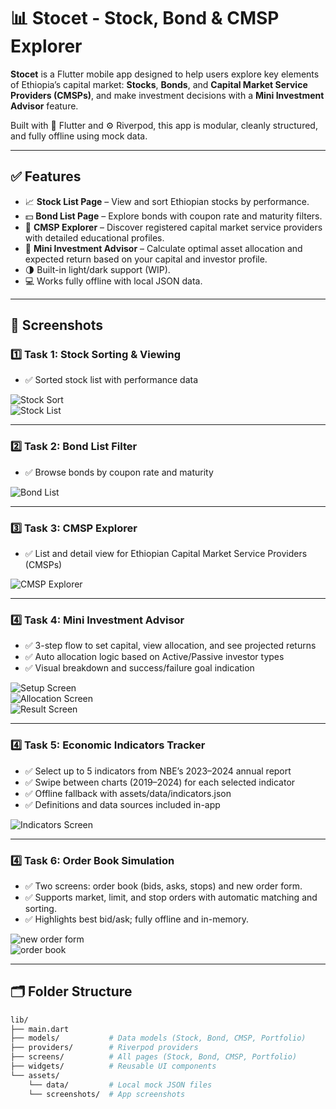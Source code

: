 # 📊 Stocet - Stock, Bond & CMSP Explorer

**Stocet** is a Flutter mobile app designed to help users explore key elements of Ethiopia’s capital market: **Stocks**, **Bonds**, and **Capital Market Service Providers (CMSPs)**, and make investment decisions with a **Mini Investment Advisor** feature.

Built with 💙 Flutter and ⚙️ Riverpod, this app is modular, cleanly structured, and fully offline using mock data.

---

## ✅ Features

- 📈 **Stock List Page** – View and sort Ethiopian stocks by performance.
- 💵 **Bond List Page** – Explore bonds with coupon rate and maturity filters.
- 🏢 **CMSP Explorer** – Discover registered capital market service providers with detailed educational profiles.
- 🧠 **Mini Investment Advisor** – Calculate optimal asset allocation and expected return based on your capital and investor profile.
- 🌗 Built-in light/dark support (WIP).
- 💻 Works fully offline with local JSON data.

---

## 📸 Screenshots

### 1️⃣ Task 1: Stock Sorting & Viewing

- ✅ Sorted stock list with performance data

![Stock Sort](assets/screenshots/task1_sortby.png)  
![Stock List](assets/screenshots/task1_stock.png)

---

### 2️⃣ Task 2: Bond List Filter

- ✅ Browse bonds by coupon rate and maturity

![Bond List](assets/screenshots/task2_bond.png)

---

### 3️⃣ Task 3: CMSP Explorer

- ✅ List and detail view for Ethiopian Capital Market Service Providers (CMSPs)

![CMSP Explorer](assets/screenshots/task3_cmsp.png)

---

### 4️⃣ Task 4: Mini Investment Advisor

- ✅ 3-step flow to set capital, view allocation, and see projected returns
- ✅ Auto allocation logic based on Active/Passive investor types
- ✅ Visual breakdown and success/failure goal indication

![Setup Screen](assets/screenshots/task4_setup.png)  
![Allocation Screen](assets/screenshots/task4_allocation.png)  
![Result Screen](assets/screenshots/task4_result.png)

---


### 4️⃣ Task 5: Economic Indicators Tracker

- ✅ Select up to 5 indicators from NBE’s 2023–2024 annual report
- ✅ Swipe between charts (2019–2024) for each selected indicator
- ✅ Offline fallback with assets/data/indicators.json
- ✅ Definitions and data sources included in-app

![Indicators Screen](assets/screenshots/task5_indicators.png)

---


### 4️⃣ Task 6: Order Book Simulation

- ✅ Two screens: order book (bids, asks, stops) and new order form.
- ✅ Supports market, limit, and stop orders with automatic matching and sorting.
- ✅ Highlights best bid/ask; fully offline and in-memory.

![new order form](assets/screenshots/task6_neworder.png)  
![order book](assets/screenshots/task6_book.png)

---

## 🗂 Folder Structure

```bash
lib/
├── main.dart
├── models/           # Data models (Stock, Bond, CMSP, Portfolio)
├── providers/        # Riverpod providers
├── screens/          # All pages (Stock, Bond, CMSP, Portfolio)
├── widgets/          # Reusable UI components
└── assets/
    └── data/         # Local mock JSON files
    └── screenshots/  # App screenshots
